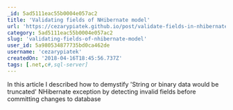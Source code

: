 ```yaml
---
_id: 5ad5111eac55b0004e057ac2
title: 'Validating fields of NHibernate model'
url: 'https://cezarypiatek.github.io/post/validate-fields-in-nhibernate-model/'
category: 5ad5111eac55b0004e057ac2
slug: 'validating-fields-of-nhibernate-model'
user_id: 5a980534877735bd0ca462de
username: 'cezarypiatek'
createdOn: '2018-04-16T18:45:56.737Z'
tags: [.net,c#,sql-server]
---
```


In this article I described how to demystify 'String or binary data would be truncated' NHibernate exception by detecting invalid fields before committing changes to database
